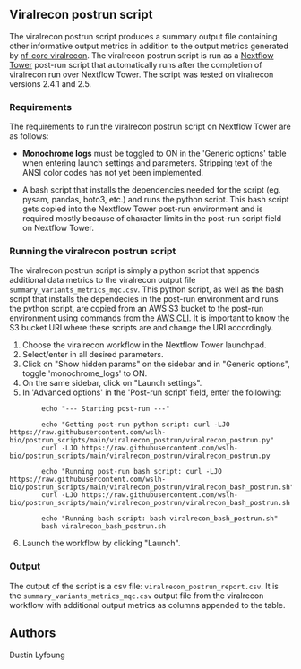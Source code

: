 ## Viralrecon postrun script

The viralrecon postrun script produces a summary output file containing other informative output metrics in addition to the output metrics generated by [nf-core viralrecon](https://github.com/nf-core/viralrecon). The viralrecon postrun script is run as a [Nextflow Tower](https://tower.nf/) post-run script that automatically runs after the completion of viralrecon run over Nextflow Tower. The script was tested on viralrecon versions 2.4.1 and 2.5.

### Requirements

The requirements to run the viralrecon postrun script on Nextflow Tower are as follows:

+ **Monochrome logs** must be toggled to ON in the 'Generic options' table when entering launch settings and parameters. Stripping text of the ANSI color codes has not yet been implemented.

+ A bash script that installs the dependencies needed for the script (eg. pysam, pandas, boto3, etc.) and runs the python script. This bash script gets copied into the Nextflow Tower post-run environment and is required mostly because of character limits in the post-run script field on Nextflow Tower.

### Running the viralrecon postrun script

The viralrecon postrun script is simply a python script that appends additional data metrics to the viralrecon output file ```summary_variants_metrics_mqc.csv```. This python script, as well as the bash script that installs the dependecies in the post-run environment and runs the python script, are copied from an AWS S3 bucket to the post-run environment using commands from the [AWS CLI](https://aws.amazon.com/cli/). It is important to know the S3 bucket URI where these scripts are and change the URI accordingly.


1. Choose the viralrecon workflow in the Nextflow Tower launchpad.
2. Select/enter in all desired parameters.
3. Click on "Show hidden params" on the sidebar and in "Generic options", toggle 'monochrome_logs' to ON.
4. On the same sidebar, click on "Launch settings".
5. In 'Advanced options' in the 'Post-run script' field, enter the following:
```
        echo "--- Starting post-run ---"

        echo "Getting post-run python script: curl -LJO https://raw.githubusercontent.com/wslh-bio/postrun_scripts/main/viralrecon_postrun/viralrecon_postrun.py"
        curl -LJO https://raw.githubusercontent.com/wslh-bio/postrun_scripts/main/viralrecon_postrun/viralrecon_postrun.py

        echo "Running post-run bash script: curl -LJO https://raw.githubusercontent.com/wslh-bio/postrun_scripts/main/viralrecon_postrun/viralrecon_bash_postrun.sh"
        curl -LJO https://raw.githubusercontent.com/wslh-bio/postrun_scripts/main/viralrecon_postrun/viralrecon_bash_postrun.sh

        echo "Running bash script: bash viralrecon_bash_postrun.sh"
        bash viralrecon_bash_postrun.sh
```
6. Launch the workflow by clicking "Launch".

### Output

The output of the script is a csv file: ```viralrecon_postrun_report.csv```. It is the ```summary_variants_metrics_mqc.csv``` output file from the viralrecon workflow with additional output metrics as columns appended to the table.


## Authors
Dustin Lyfoung
